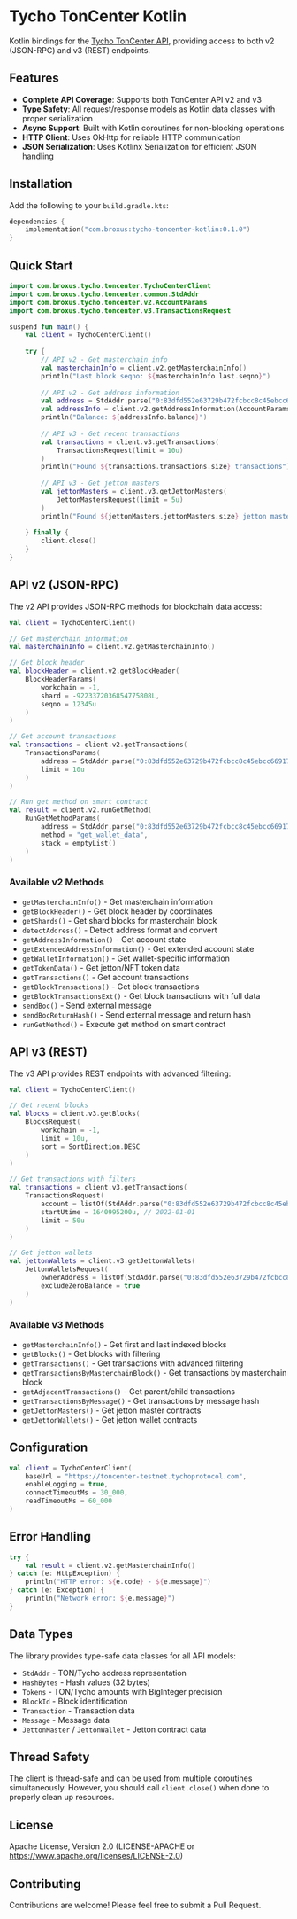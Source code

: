 # Tycho TonCenter Kotlin

Kotlin bindings for the [Tycho TonCenter API](https://github.com/broxus/tycho-toncenter), providing access to both v2 (JSON-RPC) and v3 (REST) endpoints.

## Features

- **Complete API Coverage**: Supports both TonCenter API v2 and v3
- **Type Safety**: All request/response models as Kotlin data classes with proper serialization
- **Async Support**: Built with Kotlin coroutines for non-blocking operations
- **HTTP Client**: Uses OkHttp for reliable HTTP communication
- **JSON Serialization**: Uses Kotlinx Serialization for efficient JSON handling

## Installation

Add the following to your `build.gradle.kts`:

```kotlin
dependencies {
    implementation("com.broxus:tycho-toncenter-kotlin:0.1.0")
}
```

## Quick Start

```kotlin
import com.broxus.tycho.toncenter.TychoCenterClient
import com.broxus.tycho.toncenter.common.StdAddr
import com.broxus.tycho.toncenter.v2.AccountParams
import com.broxus.tycho.toncenter.v3.TransactionsRequest

suspend fun main() {
    val client = TychoCenterClient()
    
    try {
        // API v2 - Get masterchain info
        val masterchainInfo = client.v2.getMasterchainInfo()
        println("Last block seqno: ${masterchainInfo.last.seqno}")
        
        // API v2 - Get address information
        val address = StdAddr.parse("0:83dfd552e63729b472fcbcc8c45ebcc6691702558b68ec7527e1ba403a0f31a8")
        val addressInfo = client.v2.getAddressInformation(AccountParams(address))
        println("Balance: ${addressInfo.balance}")
        
        // API v3 - Get recent transactions
        val transactions = client.v3.getTransactions(
            TransactionsRequest(limit = 10u)
        )
        println("Found ${transactions.transactions.size} transactions")
        
        // API v3 - Get jetton masters
        val jettonMasters = client.v3.getJettonMasters(
            JettonMastersRequest(limit = 5u)
        )
        println("Found ${jettonMasters.jettonMasters.size} jetton masters")
        
    } finally {
        client.close()
    }
}
```

## API v2 (JSON-RPC)

The v2 API provides JSON-RPC methods for blockchain data access:

```kotlin
val client = TychoCenterClient()

// Get masterchain information
val masterchainInfo = client.v2.getMasterchainInfo()

// Get block header
val blockHeader = client.v2.getBlockHeader(
    BlockHeaderParams(
        workchain = -1,
        shard = -9223372036854775808L,
        seqno = 12345u
    )
)

// Get account transactions
val transactions = client.v2.getTransactions(
    TransactionsParams(
        address = StdAddr.parse("0:83dfd552e63729b472fcbcc8c45ebcc6691702558b68ec7527e1ba403a0f31a8"),
        limit = 10u
    )
)

// Run get method on smart contract
val result = client.v2.runGetMethod(
    RunGetMethodParams(
        address = StdAddr.parse("0:83dfd552e63729b472fcbcc8c45ebcc6691702558b68ec7527e1ba403a0f31a8"),
        method = "get_wallet_data",
        stack = emptyList()
    )
)
```

### Available v2 Methods

- `getMasterchainInfo()` - Get masterchain information
- `getBlockHeader()` - Get block header by coordinates
- `getShards()` - Get shard blocks for masterchain block
- `detectAddress()` - Detect address format and convert
- `getAddressInformation()` - Get account state
- `getExtendedAddressInformation()` - Get extended account state
- `getWalletInformation()` - Get wallet-specific information
- `getTokenData()` - Get jetton/NFT token data
- `getTransactions()` - Get account transactions
- `getBlockTransactions()` - Get block transactions
- `getBlockTransactionsExt()` - Get block transactions with full data
- `sendBoc()` - Send external message
- `sendBocReturnHash()` - Send external message and return hash
- `runGetMethod()` - Execute get method on smart contract

## API v3 (REST)

The v3 API provides REST endpoints with advanced filtering:

```kotlin
val client = TychoCenterClient()

// Get recent blocks
val blocks = client.v3.getBlocks(
    BlocksRequest(
        workchain = -1,
        limit = 10u,
        sort = SortDirection.DESC
    )
)

// Get transactions with filters
val transactions = client.v3.getTransactions(
    TransactionsRequest(
        account = listOf(StdAddr.parse("0:83dfd552e63729b472fcbcc8c45ebcc6691702558b68ec7527e1ba403a0f31a8")),
        startUtime = 1640995200u, // 2022-01-01
        limit = 50u
    )
)

// Get jetton wallets
val jettonWallets = client.v3.getJettonWallets(
    JettonWalletsRequest(
        ownerAddress = listOf(StdAddr.parse("0:83dfd552e63729b472fcbcc8c45ebcc6691702558b68ec7527e1ba403a0f31a8")),
        excludeZeroBalance = true
    )
)
```

### Available v3 Methods

- `getMasterchainInfo()` - Get first and last indexed blocks
- `getBlocks()` - Get blocks with filtering
- `getTransactions()` - Get transactions with advanced filtering
- `getTransactionsByMasterchainBlock()` - Get transactions by masterchain block
- `getAdjacentTransactions()` - Get parent/child transactions
- `getTransactionsByMessage()` - Get transactions by message hash
- `getJettonMasters()` - Get jetton master contracts
- `getJettonWallets()` - Get jetton wallet contracts

## Configuration

```kotlin
val client = TychoCenterClient(
    baseUrl = "https://toncenter-testnet.tychoprotocol.com",
    enableLogging = true,
    connectTimeoutMs = 30_000,
    readTimeoutMs = 60_000
)
```

## Error Handling

```kotlin
try {
    val result = client.v2.getMasterchainInfo()
} catch (e: HttpException) {
    println("HTTP error: ${e.code} - ${e.message}")
} catch (e: Exception) {
    println("Network error: ${e.message}")
}
```

## Data Types

The library provides type-safe data classes for all API models:

- `StdAddr` - TON/Tycho address representation
- `HashBytes` - Hash values (32 bytes)
- `Tokens` - TON/Tycho amounts with BigInteger precision
- `BlockId` - Block identification
- `Transaction` - Transaction data
- `Message` - Message data
- `JettonMaster` / `JettonWallet` - Jetton contract data

## Thread Safety

The client is thread-safe and can be used from multiple coroutines simultaneously. However, you should call `client.close()` when done to properly clean up resources.

## License

Apache License, Version 2.0 (LICENSE-APACHE or https://www.apache.org/licenses/LICENSE-2.0)

## Contributing

Contributions are welcome! Please feel free to submit a Pull Request.
